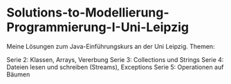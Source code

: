 # Solutions-to-Modellierung-Programmierung-I-Uni-Leipzig
Meine Lösungen zum Java-Einführungskurs an der Uni Leipzig. Themen:

Serie 2: Klassen, Arrays, Vererbung
Serie 3: Collections und Strings
Serie 4: Dateien lesen und schreiben (Streams), Exceptions
Serie 5: Operationen auf Bäumen 
